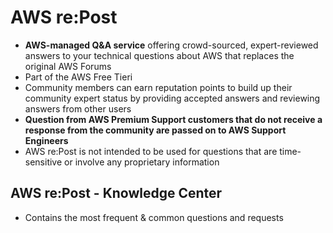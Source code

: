 # AWS re:Post

- **AWS-managed Q&A service** offering crowd-sourced, expert-reviewed answers to your technical questions about AWS that replaces the original AWS Forums
- Part of the AWS Free Tieri
- Community members can earn reputation points to build up their community expert status by providing accepted answers and reviewing answers from other users
- **Question from AWS Premium Support customers that do not receive a response from the community are passed on to AWS Support Engineers**
- AWS re:Post is not intended to be used for questions that are time-sensitive or involve any proprietary information

## AWS re:Post - Knowledge Center

- Contains the most frequent & common questions and requests